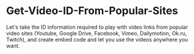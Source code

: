 # Get-Video-ID-From-Popular-Sites
Let's take the ID information required to play with video links from popular video sites (Youtube, Google Drive, Facebook, Vimeo, Dailymotion, Ok.ru, Twitch), and create embed code and let you use the videos anywhere you want.
